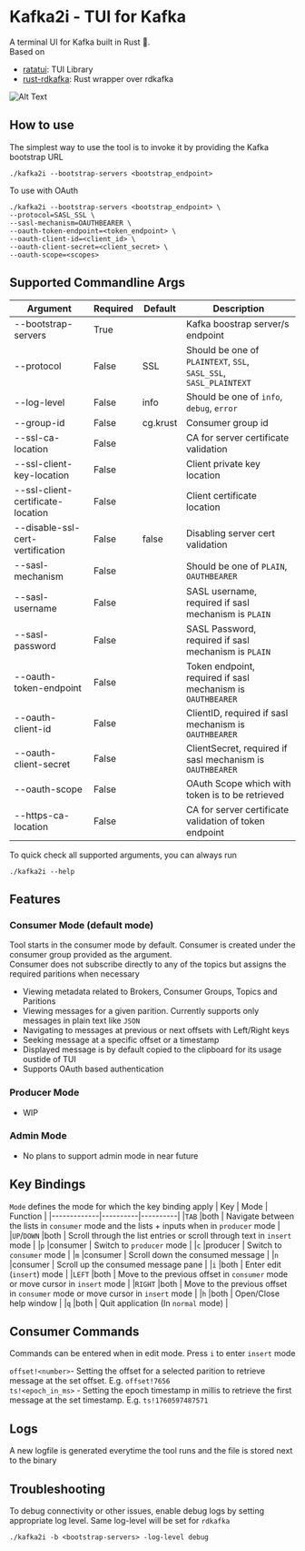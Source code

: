 # Kafka2i - TUI for Kafka

A terminal UI for Kafka built in Rust &#x1f980;.  
Based on 
- [ratatui](https://github.com/ratatui/ratatui): TUI Library
- [rust-rdkafka](https://github.com/fede1024/rust-rdkafka): Rust wrapper over rdkafka

![Alt Text](./kafka2i.gif)

## How to use
The simplest way to use the tool is to invoke it by providing the Kafka bootstrap URL
```
./kafka2i --bootstrap-servers <bootstrap_endpoint>
```

To use with OAuth
```
./kafka2i --bootstrap-servers <bootstrap_endpoint> \
--protocol=SASL_SSL \
--sasl-mechanism=OAUTHBEARER \
--oauth-token-endpoint=<token_endpoint> \
--oauth-client-id=<client_id> \
--oauth-client-secret=<client_secret> \
--oauth-scope=<scopes>
```


## Supported Commandline Args
| Argument                         | Required | Default  | Description |
|----------------------------------|----------|----------|-------------|
|--bootstrap-servers               | True     |          | Kafka boostrap server/s endpoint |
|--protocol                        | False    | SSL      | Should be one of `PLAINTEXT`, `SSL`, `SASL_SSL`, `SASL_PLAINTEXT` |
|--log-level                       | False    | info     | Should be one of `info`, `debug`, `error` |
|--group-id                        | False    | cg.krust | Consumer group id |
|--ssl-ca-location                 | False    |          | CA for server certificate validation |
|--ssl-client-key-location         | False    |          | Client private key location |
|--ssl-client-certificate-location | False    |          | Client certificate location |
|--disable-ssl-cert-vertification  | False    | false    | Disabling server cert validation |
|--sasl-mechanism                  | False    |          | Should be one of `PLAIN`, `OAUTHBEARER` |
|--sasl-username                   | False    |          | SASL username, required if sasl mechanism is `PLAIN` |
|--sasl-password                   | False    |          | SASL Password, required if sasl mechanism is `PLAIN` |
|--oauth-token-endpoint            | False    |          | Token endpoint, required if sasl mechanism is `OAUTHBEARER` |
|--oauth-client-id                 | False    |          | ClientID, required if sasl mechanism is `OAUTHBEARER` |
|--oauth-client-secret             | False    |          | ClientSecret, required if sasl mechanism is `OAUTHBEARER` |
|--oauth-scope                     | False    |          | OAuth Scope which with token is to be retrieved  |
|--https-ca-location               | False    |          | CA for server certificate validation of token endpoint |

To quick check all supported arguments, you can always run
```
./kafka2i --help
```

## Features
### Consumer Mode (default mode)
Tool starts in the consumer mode by default. Consumer is created under the consumer group provided as the argument.  
Consumer does not subscribe directly to any of the topics but assigns the required paritions when necessary

- Viewing metadata related to Brokers, Consumer Groups, Topics and Paritions
- Viewing messages for a given parition. Currently supports only messages in plain text like `JSON`
- Navigating to messages at previous or next offsets with Left/Right keys
- Seeking message at a specific offset or a timestamp
- Displayed message is by default copied to the clipboard for its usage oustide of TUI
- Supports OAuth based authentication

### Producer Mode
- WIP

### Admin Mode
- No plans to support admin mode in near future

## Key Bindings  
`Mode` defines the mode for which the key binding apply
| Key         | Mode     | Function |
|-------------|----------|----------|
|`TAB`        |both      | Navigate between the lists in `consumer` mode and the lists + inputs when in `producer` mode |
|`UP`/`DOWN`  |both      | Scroll through the list entries or scroll through text in `insert` mode |
|`p`          |consumer  | Switch to `producer` mode |
|`c`          |producer  | Switch to `consumer` mode |
|`m`          |consumer  | Scroll down the consumed message |
|`n`          |consumer  | Scroll up the consumed message pane |
|`i`          |both      | Enter edit (`insert`) mode |
|`LEFT`       |both      | Move to the previous offset in `consumer` mode or move cursor in `insert` mode |
|`RIGHT`      |both      | Move to the previous offset in `consumer` mode or move cursor in `insert` mode |
|`h`          |both      | Open/Close help window |
|`q`          |both      | Quit application (In `normal` mode) |


## Consumer Commands
Commands can be entered when in edit mode. Press `i` to enter `insert` mode

`offset!<number>`- Setting the offset for a selected parition to retrieve message at the set offset. E.g. `offset!7656`  
`ts!<epoch_in_ms>` - Setting the epoch timestamp in millis to retrieve the first message at the set timestamp. E.g. `ts!1760597487571`

## Logs
A new logfile is generated everytime the tool runs and the file is stored next to the binary

## Troubleshooting
To debug connectivity or other issues, enable debug logs by setting appropriate log level.
Same log-level will be set for `rdkafka`
```
./kafka2i -b <bootstrap-servers> -log-level debug
```